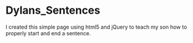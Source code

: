 # Dylans_Sentences
I created this simple page using html5 and jQuery to teach my son how to properly start and end a sentence. 
